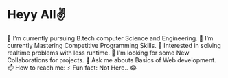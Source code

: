 # Heyy All✌

 🔭 I’m currently pursuing B.tech computer Science and Engineering.
 🌱 I’m currently Mastering Competitive Programming Skills.
 🎯 Interested in solving realtime problems with less runtime.
 🤔 I’m looking for some New Collaborations for projects.
 💬 Ask me abouts Basics of Web development.  
 📫 How to reach me: 
 ⚡ Fun fact: Not Here.. 😂

